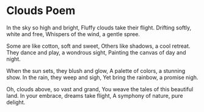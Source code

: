 # Clouds Poem

In the sky so high and bright,
Fluffy clouds take their flight.
Drifting softly, white and free,
Whispers of the wind, a gentle spree.

Some are like cotton, soft and sweet,
Others like shadows, a cool retreat.
They dance and play, a wondrous sight,
Painting the canvas of day and night.

When the sun sets, they blush and glow,
A palette of colors, a stunning show.
In the rain, they weep and sigh,
Yet bring the rainbow, a promise nigh.

Oh, clouds above, so vast and grand,
You weave the tales of this beautiful land.
In your embrace, dreams take flight,
A symphony of nature, pure delight.